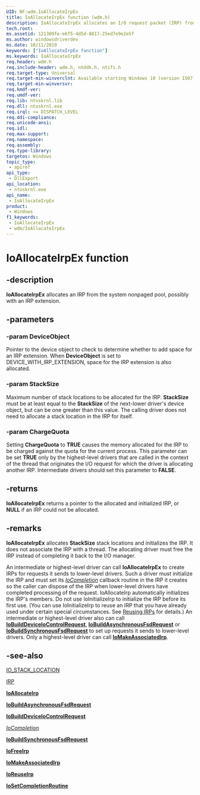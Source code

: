 ```yaml
---
UID: NF:wdm.IoAllocateIrpEx
title: IoAllocateIrpEx function (wdm.h)
description: IoAllocateIrpEx allocates an I/O request packet (IRP) from
tech.root: 
ms.assetid: 121309fe-e6f5-4d5d-8817-25ed7e9e2e5f
ms.author: windowsdriverdev
ms.date: 10/11/2019
keywords: ["IoAllocateIrpEx function"]
ms.keywords: IoAllocateIrpEx
req.header: wdm.h
req.include-header: wdm.h, ntddk.h, ntifs.h
req.target-type: Universal
req.target-min-winverclnt: Available starting Windows 10 (version 1507)
req.target-min-winversvr: 
req.kmdf-ver: 
req.umdf-ver: 
req.lib: ntoskrnl.lib
req.dll: ntoskrnl.exe
req.irql: <= DISPATCH_LEVEL
req.ddi-compliance: 
req.unicode-ansi: 
req.idl: 
req.max-support: 
req.namespace: 
req.assembly: 
req.type-library: 
targetos: Windows
topic_type:
 - apiref
api_type:
 - DllExport
api_location:
 - ntoskrnl.exe
api_name:
 - IoAllocateIrpEx
product:
 - Windows
f1_keywords:
 - IoAllocateIrpEx
 - wdm/IoAllocateIrpEx
---
```


# IoAllocateIrpEx function


## -description

**IoAllocateIrpEx** allocates an IRP from the system nonpaged pool, possibly with an IRP extension.

## -parameters

### -param DeviceObject

Pointer to the device object to check to determine whether to add space for an IRP extension. When **DeviceObject** is set to DEVICE_WITH_IRP_EXTENSION, space for the IRP extension is also allocated.

### -param StackSize

Maximum number of stack locations to be allocated for the IRP. **StackSize** must be at least equal to the **StackSize** of the next-lower driver's device object, but can be one greater than this value. The calling driver does not need to allocate a stack location in the IRP for itself.

### -param ChargeQuota

Setting **ChargeQuota** to **TRUE** causes the memory allocated for the IRP to be charged against the quota for the current process. This parameter can be set **TRUE** only by the highest-level drivers that are called in the context of the thread that originates the I/O request for which the driver is allocating another IRP. Intermediate drivers should set this parameter to **FALSE**.

## -returns

**IoAllocateIrpEx** returns a pointer to the allocated and initialized IRP, or **NULL** if an IRP could not be allocated.

## -remarks

**IoAllocateIrpEx** allocates **StackSize** stack locations and initializes the IRP. It does not associate the IRP with a thread. The allocating driver must free the IRP instead of completing it back to the I/O manager.

An intermediate or highest-level driver can call **IoAllocateIrpEx** to create IRPs for requests it sends to lower-level drivers. Such a driver must initialize the IRP and must set its [*IoCompletion*](https://docs.microsoft.com/windows-hardware/drivers/ddi/wdm/nc-wdm-io_completion_routine) callback routine in the IRP it creates so the caller can dispose of the IRP when lower-level drivers have completed processing of the request.
IoAllocateIrp automatically initializes the IRP's members. Do not use IoInitializeIrp to initialize the IRP before its first use. (You can use IoInitializeIrp to reuse an IRP that you have already used under certain special circumstances. See [Reusing IRPs](https://docs.microsoft.com/windows-hardware/drivers/kernel/reusing-irps) for details.)
An intermediate or highest-level driver also can call [**IoBuildDeviceIoControlRequest**](https://docs.microsoft.com/windows-hardware/drivers/ddi/wdm/nf-wdm-iobuilddeviceiocontrolrequest), [**IoBuildAsynchronousFsdRequest**](https://docs.microsoft.com/windows-hardware/drivers/ddi/wdm/nf-wdm-iobuildasynchronousfsdrequest) or [**IoBuildSynchronousFsdRequest**](https://docs.microsoft.com/windows-hardware/drivers/ddi/wdm/nf-wdm-iobuildsynchronousfsdrequest) to set up requests it sends to lower-level drivers. Only a highest-level driver can call [**IoMakeAssociatedIrp**](https://docs.microsoft.com/windows-hardware/drivers/ddi/ntddk/nf-ntddk-iomakeassociatedirp).

## -see-also

[IO_STACK_LOCATION](https://docs.microsoft.com/windows-hardware/drivers/ddi/wdm/ns-wdm-_io_stack_location)

[IRP](https://docs.microsoft.com/windows-hardware/drivers/ddi/wdm/ns-wdm-_irp)

[**IoAllocateIrp**](https://docs.microsoft.com/windows-hardware/drivers/ddi/wdm/nf-wdm-ioallocateirp)

[**IoBuildAsynchronousFsdRequest**](https://docs.microsoft.com/windows-hardware/drivers/ddi/wdm/nf-wdm-iobuildasynchronousfsdrequest)

[**IoBuildDeviceIoControlRequest**](https://docs.microsoft.com/windows-hardware/drivers/ddi/wdm/nf-wdm-iobuilddeviceiocontrolrequest)

[*IoCompletion*](https://docs.microsoft.com/windows-hardware/drivers/ddi/wdm/nc-wdm-io_completion_routine)

[**IoBuildSynchronousFsdRequest**](https://docs.microsoft.com/windows-hardware/drivers/ddi/wdm/nf-wdm-iobuildsynchronousfsdrequest)

[**IoFreeIrp**](https://docs.microsoft.com/windows-hardware/drivers/devtest/storport-iofreeirp)

[**IoMakeAssociatedIrp**](https://docs.microsoft.com/windows-hardware/drivers/ddi/ntddk/nf-ntddk-iomakeassociatedirp)

[**IoReuseIrp**](https://docs.microsoft.com/windows-hardware/drivers/ddi/wdm/nf-wdm-ioreuseirp)

[**IoSetCompletionRoutine**](https://docs.microsoft.com/windows-hardware/drivers/ddi/wdm/nf-wdm-iosetcompletionroutine)

